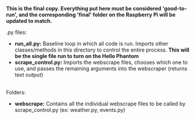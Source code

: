 <b>This is the final copy. Everything put here must be considered 'good-to-run', and the corresponding 'final' folder on the Raspberry Pi will be updated to match.</b>

.py files:
<ul>
  <li><b>run_all.py:</b> Baseline loop in which all code is run. Imports other classes/methods in this directory to control the entire process. <b>This will be the single file run to turn on the Hello Phantom</b></li>
  <li><b>scrape_control.py:</b> Imports the webscrape files, chooses which one to use, and passes the remaining arguments into the webscraper (returns text output)</li>
</ul>
<br>
Folders:
<ul>
  <li><b>webscrape:</b> Contains all the individual webscrape files to be called by scrape_control.py (ex: weather.py, events.py)</li>
</ul>
